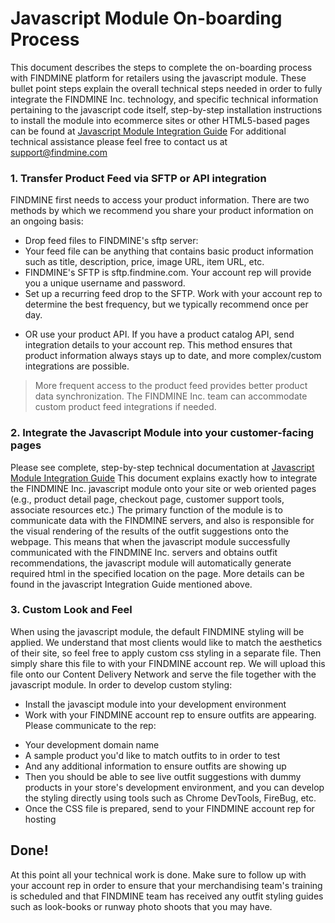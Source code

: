 # Javascript Module On-boarding Process

This document describes the steps to complete the on-boarding process with FINDMINE platform for retailers using the javascript module. These bullet point steps explain the overall technical steps needed in order to fully integrate the FINDMINE Inc. technology, and specific technical information pertaining to the javascript code itself, step-by-step installation instructions to install the module into ecommerce sites or other HTML5-based pages can be found at [Javascript Module Integration Guide](https://github.com/findmine/docs/blob/master/javascript-module-integration-guide.md) For additional technical assistance please feel free to contact us at [support@findmine.com](mailto://support@findmine.com)

### 1. Transfer Product Feed via SFTP or API integration
FINDMINE first needs to access your product information. There are two methods by which we recommend you share your product information on an ongoing basis: 
* Drop feed files to FINDMINE's sftp server:
 * Your feed file can be anything that contains basic product information such as title, description, price, image URL, item URL, etc. 
 * FINDMINE's SFTP is sftp.findmine.com. Your account rep will provide you a unique username and password. 
 * Set up a recurring feed drop to the SFTP. Work with your account rep to determine the best frequency, but we typically recommend once per day.   
- OR use your product API. If you have a product catalog API, send integration details to your account rep. This method ensures that product information always stays up to date, and more complex/custom integrations are possible. 

> More frequent access to the product feed provides better product data synchronization. The FINDMINE Inc. team can accommodate custom product feed integrations if needed.

### 2. Integrate the Javascript Module into your customer-facing pages
Please see complete, step-by-step technical documentation at [Javascript Module Integration Guide](https://github.com/findmine/docs/blob/master/javascript-module-integration-guide.md) This document explains exactly how to integrate the FINDMINE Inc. javascript module onto your site or web oriented pages (e.g., product detail page, checkout page, customer support tools, associate resources etc.) The primary function of the module is to communicate data with the FINDMINE  servers, and also is responsible for the visual rendering of the results of the outfit suggestions onto the webpage. This means that when the javascript module successfully communicated with the FINDMINE Inc. servers and obtains outfit recommendations, the javascript module will automatically generate required html in the specified location on the page. More details can be found in the javascript Integration Guide mentioned above.

### 3.  Custom Look and Feel
When using the javascript module, the default FINDMINE styling will be applied. We understand that most clients would like to match the aesthetics of their site, so feel free to apply custom css styling in a separate file. Then simply share this file to with your FINDMINE account rep. We will upload this file onto our Content Delivery Network and serve the file together with the javascript module. In order to develop custom styling:
- Install the javascipt module into your development environment
- Work with your FINDMINE account rep to ensure outfits are appearing. Please communicate to the rep:
 * Your development domain name
 * A sample product you'd like to match outfits to in order to test
 * And any additional information to ensure outfits are showing up 
* Then you should be able to see live outfit suggestions with dummy products in your store's development environment, and you can develop the styling directly using tools such as Chrome DevTools, FireBug, etc. 
* Once the CSS file is prepared, send to your FINDMINE account rep for hosting 

## Done!
At this point all your technical work is done. Make sure to follow up with your account rep in order to ensure that your merchandising team's training is scheduled and that FINDMINE team has received any outfit styling guides such as look-books or runway photo shoots that you may have.
